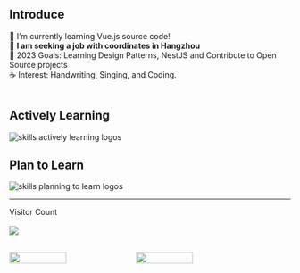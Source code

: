 <div align="center">
</div>
<h2>Introduce</h2>
🌳 I’m currently learning Vue.js source code! <br> 
🐾 <b>I am seeking a job with coordinates in Hangzhou</b> <br>
🌊 2023 Goals: Learning Design Patterns, NestJS and Contribute to Open Source projects <br>
☕ Interest: Handwriting, Singing, and Coding. <br>
<br>

<div align="left">
  <h2> <strong> Actively Learning </strong></h2>
  <!--  &perline=3  -->
  <img src="https://skillicons.dev/icons?i=nestjs,vue,vite,webpack,flutter,react,ts,html,css,js" alt="skills actively learning logos"> <br> 
  <h2> <strong> Plan to Learn </strong></h2>
  <img src="https://skillicons.dev/icons?i=angular,sass,tailwind,nuxt,threejs" alt="skills planning to learn logos">
</div>
<hr />
<p align="left">
  Visitor Count<br><br>
  <img src="https://profile-counter.glitch.me/Pursuit01/count.svg" />
</p>
<br>
<div style="width: 100%;display: flex;">
  <img style="width: 45%" src="https://github-readme-stats.vercel.app/api/top-langs/?username=Pursuit01&hide_progress=false&theme=transparent)](https://github.com/anuraghazra/github-readme-stats" />
  <img style="width: 45%" src="https://github-readme-stats.vercel.app/api?username=Pursuit01&show_icons=true&hide_title=false&theme=transparent)](https://github.com/anuraghazra/github-readme-stats" />
</div>

